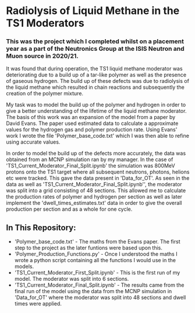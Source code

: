 # Radiolysis of Liquid Methane in the TS1 Moderators


### This was the project which I completed whilst on a placement year as a part of the Neutronics Group at the ISIS Neutron and Muon source in 2020/21.

It was found that during operation, the TS1 liquid methane moderator was deteriorating due to a build up of a tar-like polymer as well as the presence of gaseous hydrogen. The build up of these defects was due to radiolysis of the liquid methane which resulted in chain reactions and subsequently the creation of the polymer mixture.

My task was to model the build up of the polymer and hydrogen in order to give a better understanding of the lifetime of the liquid methane moderator.
The basis of this work was an expansion of the model from a paper by David Evans. The paper used estimated data to calculate a approximate values for the hydrogen gas and polymer production rate. 
Using Evans' work I wrote the file 'Polymer_base_code.txt' which I was then able to refine using accurate values.

In order to model the build up of the defects more accurately, the data was obtained from an MCNP simulation ran by my manager. 
In the case of 'TS1_Current_Moderator_Final_Split.ipynb' the simulation was 800MeV protons onto the TS1 target where all subsequent neutrons, photons, helions etc were tracked. This gave the data present in 'Data_for_OT'.
As seen in the data as well as 'TS1_Current_Moderator_Final_Split.ipynb'', the moderator was split into a grid consisting of 48 sections. This allowed me to calculate the production rates of polymer and hydrogen per section as well as later implement the 'dwell_times_estimates.txt' data in order to give the overall production per section and as a whole for one cycle.  

## In This Repository:
- 'Polymer_base_code.txt' - The maths from the Evans paper. The first step to the project as the later funtions were based upon this. 
- 'Polymer_Production_Functions.py' - Once I understood the maths I wrote a python script containing all the functions I would use in the models.
- 'TS1_Current_Moderator_First_Split.ipynb' - This is the first run of my model. The moderator was split into 6 sections.
- 'TS1_Current_Moderator_Final_Split.ipynb' - The results came from the final run of the model using the data from the MCNP simulation in 'Data_for_OT' where the moderator was split into 48 sections and dwell times were applied. 
